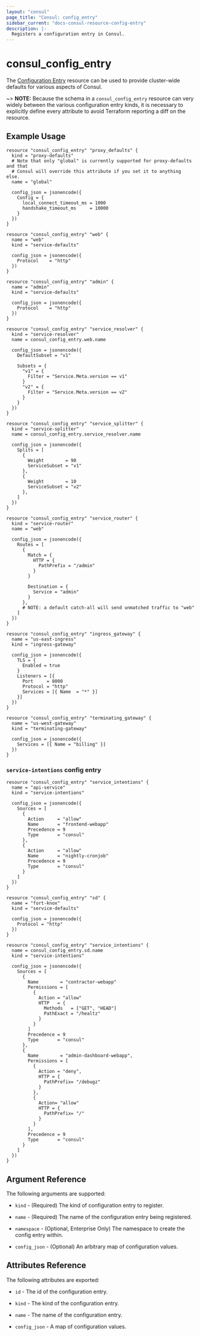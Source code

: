 ```yaml
---
layout: "consul"
page_title: "Consul: config_entry"
sidebar_current: "docs-consul-resource-config-entry"
description: |-
  Registers a configuration entry in Consul.
---
```


# consul_config_entry

The [Configuration Entry](https://www.consul.io/docs/agent/config_entries.html)
resource can be used to provide cluster-wide defaults for various aspects of
Consul.

~> **NOTE:** Because the schema in a `consul_config_entry` resource can very
widely between the various configuration entry kinds, it is necessary to explicitly
define every attribute to avoid Terraform reporting a diff on the resource.

## Example Usage

```hcl
resource "consul_config_entry" "proxy_defaults" {
  kind = "proxy-defaults"
  # Note that only "global" is currently supported for proxy-defaults and that
  # Consul will override this attribute if you set it to anything else.
  name = "global"

  config_json = jsonencode({
    Config = {
      local_connect_timeout_ms = 1000
      handshake_timeout_ms     = 10000
    }
  })
}

resource "consul_config_entry" "web" {
  name = "web"
  kind = "service-defaults"

  config_json = jsonencode({
    Protocol    = "http"
  })
}

resource "consul_config_entry" "admin" {
  name = "admin"
  kind = "service-defaults"

  config_json = jsonencode({
    Protocol    = "http"
  })
}

resource "consul_config_entry" "service_resolver" {
  kind = "service-resolver"
  name = consul_config_entry.web.name

  config_json = jsonencode({
    DefaultSubset = "v1"

    Subsets = {
      "v1" = {
        Filter = "Service.Meta.version == v1"
      }
      "v2" = {
        Filter = "Service.Meta.version == v2"
      }
    }
  })
}

resource "consul_config_entry" "service_splitter" {
  kind = "service-splitter"
  name = consul_config_entry.service_resolver.name

  config_json = jsonencode({
    Splits = [
      {
        Weight        = 90
        ServiceSubset = "v1"
      },
      {
        Weight        = 10
        ServiceSubset = "v2"
      },
    ]
  })
}

resource "consul_config_entry" "service_router" {
  kind = "service-router"
  name = "web"

  config_json = jsonencode({
    Routes = [
      {
        Match = {
          HTTP = {
            PathPrefix = "/admin"
          }
        }

        Destination = {
          Service = "admin"
        }
      },
      # NOTE: a default catch-all will send unmatched traffic to "web"
    ]
  })
}

resource "consul_config_entry" "ingress_gateway" {
  name = "us-east-ingress"
  kind = "ingress-gateway"

  config_json = jsonencode({
    TLS = {
      Enabled = true
    }
    Listeners = [{
      Port     = 8000
      Protocol = "http"
      Services = [{ Name  = "*" }]
    }]
  })
}

resource "consul_config_entry" "terminating_gateway" {
  name = "us-west-gateway"
  kind = "terminating-gateway"

  config_json = jsonencode({
    Services = [{ Name = "billing" }]
  })
}
```

### `service-intentions` config entry

```hcl
resource "consul_config_entry" "service_intentions" {
  name = "api-service"
  kind = "service-intentions"

  config_json = jsonencode({
    Sources = [
      {
        Action     = "allow"
        Name       = "frontend-webapp"
        Precedence = 9
        Type       = "consul"
      },
      {
        Action     = "allow"
        Name       = "nightly-cronjob"
        Precedence = 9
        Type       = "consul"
      }
    ]
  })
}
```

```hcl
resource "consul_config_entry" "sd" {
  name = "fort-knox"
  kind = "service-defaults"

  config_json = jsonencode({
    Protocol = "http"
  })
}

resource "consul_config_entry" "service_intentions" {
  name = consul_config_entry.sd.name
  kind = "service-intentions"

  config_json = jsonencode({
    Sources = [
      {
        Name        = "contractor-webapp"
        Permissions = [
          {
            Action = "allow"
            HTTP   = {
              Methods   = ["GET", "HEAD"]
              PathExact = "/healtz"
            }
          }
        ]
        Precedence = 9
        Type       = "consul"
      },
      {
        Name        = "admin-dashboard-webapp",
        Permissions = [
          {
            Action = "deny",
            HTTP = {
              PathPrefix= "/debugz"
            }
          },
          {
            Action= "allow"
            HTTP = {
              PathPrefix= "/"
            }
          }
        ],
        Precedence = 9
        Type       = "consul"
      }
    ]
  })
}
```

## Argument Reference

The following arguments are supported:

* `kind` - (Required) The kind of configuration entry to register.

* `name` - (Required) The name of the configuration entry being registered.

* `namespace` - (Optional, Enterprise Only) The namespace to create the config entry within.

* `config_json` - (Optional) An arbitrary map of configuration values.

## Attributes Reference

The following attributes are exported:

* `id` - The id of the configuration entry.

* `kind` - The kind of the configuration entry.

* `name` - The name of the configuration entry.

* `config_json` - A map of configuration values.
